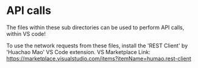 # API calls

The files within these sub directories can be used to perform API calls, within VS code!

To use the network requests from these files, install the 'REST Client' by 'Huachao Mao' VS Code extension.
VS Marketplace Link: https://marketplace.visualstudio.com/items?itemName=humao.rest-client
